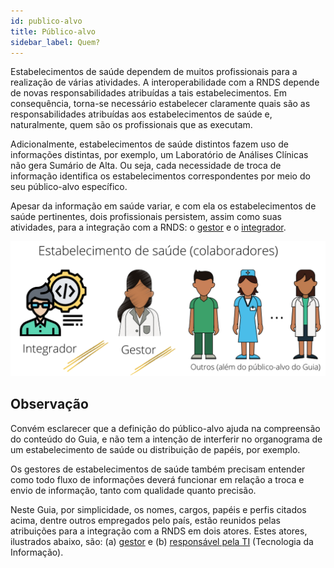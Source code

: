 ```yaml
---
id: publico-alvo
title: Público-alvo
sidebar_label: Quem?
---
```


Estabelecimentos de saúde dependem de muitos profissionais para a realização de várias atividades. A interoperabilidade com a RNDS depende de novas responsabilidades atribuídas a tais estabelecimentos. Em consequência, torna-se necessário estabelecer claramente quais são as responsabilidades atribuídas aos estabelecimentos de saúde e, naturalmente, quem são os profissionais que as executam.

Adicionalmente, estabelecimentos de saúde distintos fazem uso de informações distintas, por exemplo, um Laboratório de Análises Clínicas não gera Sumário de Alta. Ou seja, cada necessidade de troca de informação identifica os estabelecimentos correspondentes por meio do seu público-alvo específico.

Apesar da informação em saúde variar, e com ela os estabelecimentos de saúde pertinentes, dois profissionais persistem, assim como suas atividades, para a integração com a RNDS: o [gestor](../gestor/gestor) e o [integrador](../ti/ti).

![atores](../static/img/atores.png)

## Observação

Convém esclarecer que a definição do público-alvo ajuda na compreensão do conteúdo do Guia, e não tem a intenção de interferir no organograma de um estabelecimento de saúde ou distribuição de papéis, por exemplo.

Os gestores de estabelecimentos de saúde também precisam entender como todo fluxo de informações deverá funcionar em relação a troca e envio de informação, tanto com qualidade quanto precisão.

Neste Guia, por simplicidade, os nomes, cargos, papéis e perfis citados acima, dentre outros empregados pelo país, estão reunidos pelas atribuições para a integração com a RNDS em dois atores. Estes atores, ilustrados abaixo, são: (a) [gestor](../gestor/gestor) e (b) [responsável pela TI](../ti/ti) (Tecnologia da Informação).
